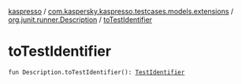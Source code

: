 [kaspresso](../../index.md) / [com.kaspersky.kaspresso.testcases.models.extensions](../index.md) / [org.junit.runner.Description](index.md) / [toTestIdentifier](./to-test-identifier.md)

# toTestIdentifier

`fun Description.toTestIdentifier(): `[`TestIdentifier`](../../com.kaspersky.kaspresso.testcases.models/-test-identifier/index.md)